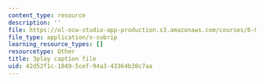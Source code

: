 ```yaml
---
content_type: resource
description: ''
file: https://ol-ocw-studio-app-production.s3.amazonaws.com/courses/6-0001-introduction-to-computer-science-and-programming-in-python-fall-2016/42d52f1c18495cef94a343364b38c7aa_6LOwPhPDwVc.vtt
file_type: application/x-subrip
learning_resource_types: []
resourcetype: Other
title: 3play caption file
uid: 42d52f1c-1849-5cef-94a3-43364b38c7aa
---
```


